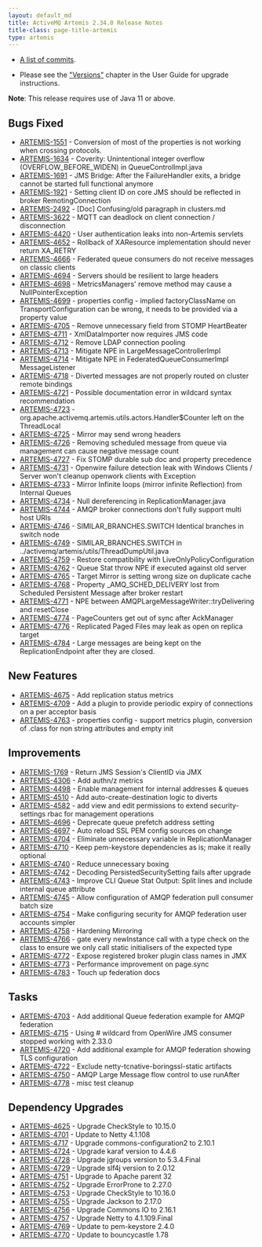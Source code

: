 ```yaml
---
layout: default_md
title: ActiveMQ Artemis 2.34.0 Release Notes
title-class: page-title-artemis
type: artemis
---
```

 - [A list of commits](commit-report-2.34.0).

 - Please see the ["Versions"](https://activemq.apache.org/components/artemis/documentation/latest/versions.html) chapter in the User Guide for upgrade instructions.

**Note**: This release requires use of Java 11 or above.


## Bugs Fixed

* [ARTEMIS-1551](https://issues.apache.org/jira/browse/ARTEMIS-1551) - Conversion of most of the properties is not working when crossing protocols.
* [ARTEMIS-1634](https://issues.apache.org/jira/browse/ARTEMIS-1634) - Coverity: Unintentional integer overflow (OVERFLOW_BEFORE_WIDEN) in QueueControlImpl.java
* [ARTEMIS-1691](https://issues.apache.org/jira/browse/ARTEMIS-1691) - JMS Bridge: After the FailureHandler exits, a bridge cannot be started full functional anymore
* [ARTEMIS-1921](https://issues.apache.org/jira/browse/ARTEMIS-1921) - Setting client ID on core JMS should be reflected in broker RemotingConnection
* [ARTEMIS-2492](https://issues.apache.org/jira/browse/ARTEMIS-2492) - [Doc] Confusing/old paragraph in clusters.md
* [ARTEMIS-3622](https://issues.apache.org/jira/browse/ARTEMIS-3622) - MQTT can deadlock on client connection / disconnection
* [ARTEMIS-4420](https://issues.apache.org/jira/browse/ARTEMIS-4420) - User authentication leaks into non-Artemis servlets
* [ARTEMIS-4652](https://issues.apache.org/jira/browse/ARTEMIS-4652) - Rollback of XAResource implementation should never return XA_RETRY
* [ARTEMIS-4666](https://issues.apache.org/jira/browse/ARTEMIS-4666) - Federated queue consumers do not receive messages on classic clients
* [ARTEMIS-4694](https://issues.apache.org/jira/browse/ARTEMIS-4694) - Servers should be resilient to large headers
* [ARTEMIS-4698](https://issues.apache.org/jira/browse/ARTEMIS-4698) - MetricsManagers' remove method may cause a NullPointerException 
* [ARTEMIS-4699](https://issues.apache.org/jira/browse/ARTEMIS-4699) - properties config - implied factoryClassName on TransportConfiguration can be wrong, it needs to be provided via a property value
* [ARTEMIS-4705](https://issues.apache.org/jira/browse/ARTEMIS-4705) - Remove unnecessary field from STOMP HeartBeater
* [ARTEMIS-4711](https://issues.apache.org/jira/browse/ARTEMIS-4711) - XmlDataImporter now requires JMS code
* [ARTEMIS-4712](https://issues.apache.org/jira/browse/ARTEMIS-4712) - Remove LDAP connection pooling
* [ARTEMIS-4713](https://issues.apache.org/jira/browse/ARTEMIS-4713) - Mitigate NPE in LargeMessageControllerImpl
* [ARTEMIS-4714](https://issues.apache.org/jira/browse/ARTEMIS-4714) - Mitigate NPE in FederatedQueueConsumerImpl MessageListener
* [ARTEMIS-4718](https://issues.apache.org/jira/browse/ARTEMIS-4718) - Diverted messages are not properly routed on cluster remote bindings
* [ARTEMIS-4721](https://issues.apache.org/jira/browse/ARTEMIS-4721) - Possible documentation error in wildcard syntax recommendation
* [ARTEMIS-4723](https://issues.apache.org/jira/browse/ARTEMIS-4723) - org.apache.activemq.artemis.utils.actors.Handler$Counter left on the ThreadLocal
* [ARTEMIS-4725](https://issues.apache.org/jira/browse/ARTEMIS-4725) - Mirror may send wrong headers
* [ARTEMIS-4726](https://issues.apache.org/jira/browse/ARTEMIS-4726) - Removing scheduled message from queue via management can cause negative message count
* [ARTEMIS-4727](https://issues.apache.org/jira/browse/ARTEMIS-4727) - Fix STOMP durable sub doc and property precedence
* [ARTEMIS-4731](https://issues.apache.org/jira/browse/ARTEMIS-4731) - Openwire failure detection leak with Windows Clients / Server won't cleanup openwork clients with Exception
* [ARTEMIS-4733](https://issues.apache.org/jira/browse/ARTEMIS-4733) - Mirror Infinite loops (mirror infinite Reflection) from Internal Queues
* [ARTEMIS-4734](https://issues.apache.org/jira/browse/ARTEMIS-4734) - Null dereferencing in ReplicationManager.java
* [ARTEMIS-4744](https://issues.apache.org/jira/browse/ARTEMIS-4744) - AMQP broker connections don't fully support multi host URIs
* [ARTEMIS-4746](https://issues.apache.org/jira/browse/ARTEMIS-4746) - SIMILAR_BRANCHES.SWITCH Identical branches in switch node
* [ARTEMIS-4749](https://issues.apache.org/jira/browse/ARTEMIS-4749) - SIMILAR_BRANCHES.SWITCH in ../activemq/artemis/utils/ThreadDumpUtil.java
* [ARTEMIS-4759](https://issues.apache.org/jira/browse/ARTEMIS-4759) - Restore compatibility with LiveOnlyPolicyConfiguration
* [ARTEMIS-4762](https://issues.apache.org/jira/browse/ARTEMIS-4762) - Queue Stat throw NPE if executed against old server
* [ARTEMIS-4765](https://issues.apache.org/jira/browse/ARTEMIS-4765) - Target Mirror is setting wrong size on duplicate cache
* [ARTEMIS-4768](https://issues.apache.org/jira/browse/ARTEMIS-4768) - Property _AMQ_SCHED_DELIVERY lost from Scheduled Persistent Message after broker restart
* [ARTEMIS-4771](https://issues.apache.org/jira/browse/ARTEMIS-4771) - NPE between AMQPLargeMessageWriter::tryDelivering and resetClose
* [ARTEMIS-4774](https://issues.apache.org/jira/browse/ARTEMIS-4774) - PageCounters get out of sync after AckManager
* [ARTEMIS-4776](https://issues.apache.org/jira/browse/ARTEMIS-4776) - Replicated Paged Files may leak as open on replica target
* [ARTEMIS-4784](https://issues.apache.org/jira/browse/ARTEMIS-4784) - Large messages are being kept on the ReplicationEndpoint after they are closed.

## New Features

* [ARTEMIS-4675](https://issues.apache.org/jira/browse/ARTEMIS-4675) - Add replication status metrics
* [ARTEMIS-4709](https://issues.apache.org/jira/browse/ARTEMIS-4709) - Add a plugin to provide periodic expiry of connections on a per acceptor basis
* [ARTEMIS-4763](https://issues.apache.org/jira/browse/ARTEMIS-4763) - properties config - support metrics plugin, conversion of .class for non string attributes and empty init 

## Improvements

* [ARTEMIS-1769](https://issues.apache.org/jira/browse/ARTEMIS-1769) - Return JMS Session's ClientID via JMX
* [ARTEMIS-4306](https://issues.apache.org/jira/browse/ARTEMIS-4306) - Add authn/z metrics
* [ARTEMIS-4498](https://issues.apache.org/jira/browse/ARTEMIS-4498) - Enable management for internal addresses &amp; queues
* [ARTEMIS-4510](https://issues.apache.org/jira/browse/ARTEMIS-4510) - Add auto-create-destination logic to diverts
* [ARTEMIS-4582](https://issues.apache.org/jira/browse/ARTEMIS-4582) - add view and edit permissions to extend security-settings rbac for management operations
* [ARTEMIS-4696](https://issues.apache.org/jira/browse/ARTEMIS-4696) - Deprecate queue prefetch address setting
* [ARTEMIS-4697](https://issues.apache.org/jira/browse/ARTEMIS-4697) - Auto reload SSL PEM config sources on change
* [ARTEMIS-4704](https://issues.apache.org/jira/browse/ARTEMIS-4704) - Eliminate unnecessary variable in ReplicationManager
* [ARTEMIS-4710](https://issues.apache.org/jira/browse/ARTEMIS-4710) - Keep pem-keystore dependencies as is; make it really optional
* [ARTEMIS-4740](https://issues.apache.org/jira/browse/ARTEMIS-4740) - Reduce unnecessary boxing
* [ARTEMIS-4742](https://issues.apache.org/jira/browse/ARTEMIS-4742) - Decoding PersistedSecuritySetting fails after upgrade
* [ARTEMIS-4743](https://issues.apache.org/jira/browse/ARTEMIS-4743) - Improve CLI Queue Stat Output: Split lines and include internal queue attribute
* [ARTEMIS-4745](https://issues.apache.org/jira/browse/ARTEMIS-4745) - Allow configuration of AMQP federation pull consumer batch size 
* [ARTEMIS-4754](https://issues.apache.org/jira/browse/ARTEMIS-4754) - Make configuring security for AMQP federation user accounts simpler
* [ARTEMIS-4758](https://issues.apache.org/jira/browse/ARTEMIS-4758) - Hardening Mirroring
* [ARTEMIS-4766](https://issues.apache.org/jira/browse/ARTEMIS-4766) - gate every newInstance call with a type check on the class to ensure we only call static initialisers of the expected type
* [ARTEMIS-4772](https://issues.apache.org/jira/browse/ARTEMIS-4772) - Expose registered broker plugin class names in JMX
* [ARTEMIS-4773](https://issues.apache.org/jira/browse/ARTEMIS-4773) - Performance improvement on page.sync
* [ARTEMIS-4783](https://issues.apache.org/jira/browse/ARTEMIS-4783) - Touch up federation docs

## Tasks

* [ARTEMIS-4703](https://issues.apache.org/jira/browse/ARTEMIS-4703) - Add additional Queue federation example for AMQP federation
* [ARTEMIS-4715](https://issues.apache.org/jira/browse/ARTEMIS-4715) - Using # wildcard from OpenWire JMS consumer stopped working with 2.33.0
* [ARTEMIS-4720](https://issues.apache.org/jira/browse/ARTEMIS-4720) - Add additional example for AMQP federation showing TLS configuration
* [ARTEMIS-4722](https://issues.apache.org/jira/browse/ARTEMIS-4722) - Exclude netty-tcnative-boringssl-static artifacts
* [ARTEMIS-4750](https://issues.apache.org/jira/browse/ARTEMIS-4750) - AMQP Large Message flow control to use runAfter
* [ARTEMIS-4778](https://issues.apache.org/jira/browse/ARTEMIS-4778) - misc test cleanup

## Dependency Upgrades

* [ARTEMIS-4625](https://issues.apache.org/jira/browse/ARTEMIS-4625) - Upgrade CheckStyle to 10.15.0
* [ARTEMIS-4701](https://issues.apache.org/jira/browse/ARTEMIS-4701) - Update to Netty 4.1.108
* [ARTEMIS-4717](https://issues.apache.org/jira/browse/ARTEMIS-4717) - Upgrade commons-configuration2 to 2.10.1
* [ARTEMIS-4724](https://issues.apache.org/jira/browse/ARTEMIS-4724) - Upgrade karaf version to 4.4.6
* [ARTEMIS-4728](https://issues.apache.org/jira/browse/ARTEMIS-4728) - Upgrade jgroups version to 5.3.4.Final
* [ARTEMIS-4729](https://issues.apache.org/jira/browse/ARTEMIS-4729) - Upgrade slf4j version to 2.0.12
* [ARTEMIS-4751](https://issues.apache.org/jira/browse/ARTEMIS-4751) - Upgrade to Apache parent 32
* [ARTEMIS-4752](https://issues.apache.org/jira/browse/ARTEMIS-4752) - Upgrade ErrorProne to 2.27.0
* [ARTEMIS-4753](https://issues.apache.org/jira/browse/ARTEMIS-4753) - Upgrade CheckStyle to 10.16.0
* [ARTEMIS-4755](https://issues.apache.org/jira/browse/ARTEMIS-4755) - Upgrade Jackson to 2.17.0
* [ARTEMIS-4756](https://issues.apache.org/jira/browse/ARTEMIS-4756) - Upgrade Commons IO to 2.16.1
* [ARTEMIS-4757](https://issues.apache.org/jira/browse/ARTEMIS-4757) - Upgrade Netty to 4.1.109.Final
* [ARTEMIS-4769](https://issues.apache.org/jira/browse/ARTEMIS-4769) - Update to pem-keystore 2.4.0
* [ARTEMIS-4770](https://issues.apache.org/jira/browse/ARTEMIS-4770) - Update to bouncycastle 1.78